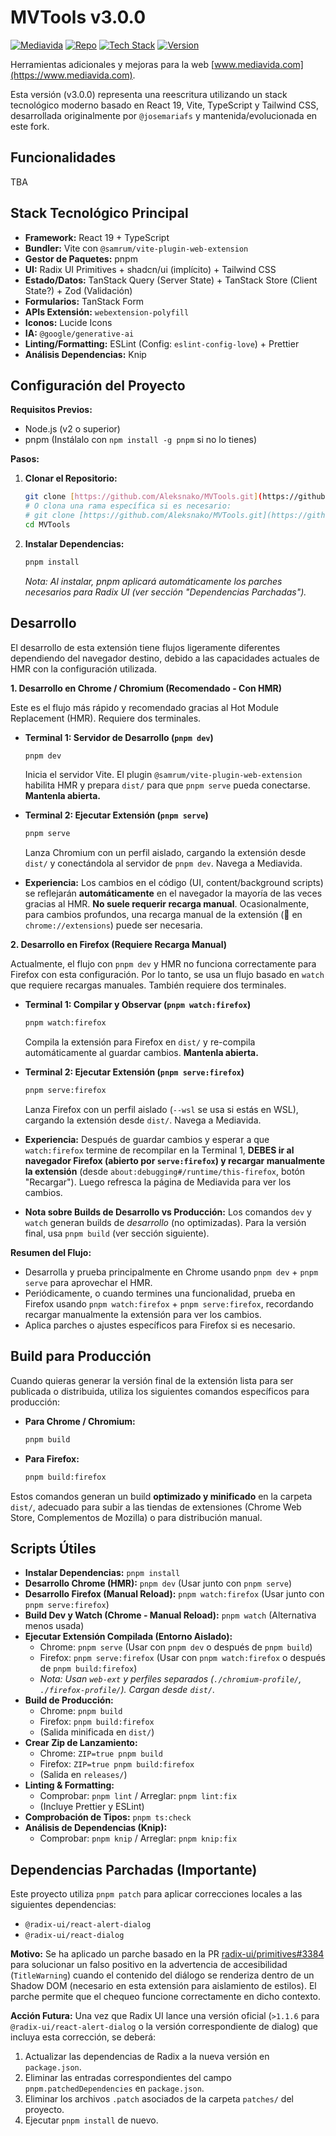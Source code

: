 # MVTools v3.0.0

[![Mediavida](https://img.shields.io/badge/Target-Mediavida.com-orange)](https://www.mediavida.com)
[![Repo](https://img.shields.io/badge/GitHub-Repo-blue)](https://github.com/Aleksnako/MVTools)
[![Tech Stack](https://img.shields.io/badge/Stack-React_19_/_Vite_/_TS-brightgreen)](https://github.com/Aleksnako/MVTools/tree/refactor/new-stack)
[![Version](https://img.shields.io/badge/Version-3.0.0-blue)](package.json)

Herramientas adicionales y mejoras para la web [www.mediavida.com](https://www.mediavida.com).

Esta versión (v3.0.0) representa una reescritura utilizando un stack tecnológico moderno basado en React 19, Vite, TypeScript y Tailwind CSS, desarrollada originalmente por `@josemariafs` y mantenida/evolucionada en este fork.

## Funcionalidades

TBA

## Stack Tecnológico Principal

* **Framework:** React 19 + TypeScript
* **Bundler:** Vite con `@samrum/vite-plugin-web-extension`
* **Gestor de Paquetes:** pnpm
* **UI:** Radix UI Primitives + shadcn/ui (implícito) + Tailwind CSS
* **Estado/Datos:** TanStack Query (Server State) + TanStack Store (Client State?) + Zod (Validación)
* **Formularios:** TanStack Form
* **APIs Extensión:** `webextension-polyfill`
* **Iconos:** Lucide Icons
* **IA:** `@google/generative-ai`
* **Linting/Formatting:** ESLint (Config: `eslint-config-love`) + Prettier
* **Análisis Dependencias:** Knip

## Configuración del Proyecto

**Requisitos Previos:**

* Node.js (v2 o superior)
* pnpm (Instálalo con `npm install -g pnpm` si no lo tienes)

**Pasos:**

1.  **Clonar el Repositorio:**
    ```bash
    git clone [https://github.com/Aleksnako/MVTools.git](https://github.com/Aleksnako/MVTools.git)
    # O clona una rama específica si es necesario:
    # git clone [https://github.com/Aleksnako/MVTools.git](https://github.com/Aleksnako/MVTools.git) -b refactor/new-stack
    cd MVTools
    ```

2.  **Instalar Dependencias:**
    ```bash
    pnpm install
    ```
    *Nota: Al instalar, pnpm aplicará automáticamente los parches necesarios para Radix UI (ver sección "Dependencias Parchadas").*

## Desarrollo

El desarrollo de esta extensión tiene flujos ligeramente diferentes dependiendo del navegador destino, debido a las capacidades actuales de HMR con la configuración utilizada.

**1. Desarrollo en Chrome / Chromium (Recomendado - Con HMR)**

Este es el flujo más rápido y recomendado gracias al Hot Module Replacement (HMR). Requiere dos terminales.

* **Terminal 1: Servidor de Desarrollo (`pnpm dev`)**
    ```bash
    pnpm dev
    ```
  Inicia el servidor Vite. El plugin `@samrum/vite-plugin-web-extension` habilita HMR y prepara `dist/` para que `pnpm serve` pueda conectarse. **Mantenla abierta.**

* **Terminal 2: Ejecutar Extensión (`pnpm serve`)**
    ```bash
    pnpm serve
    ```
  Lanza Chromium con un perfil aislado, cargando la extensión desde `dist/` y conectándola al servidor de `pnpm dev`. Navega a Mediavida.

* **Experiencia:** Los cambios en el código (UI, content/background scripts) se reflejarán **automáticamente** en el navegador la mayoría de las veces gracias al HMR. **No suele requerir recarga manual**. Ocasionalmente, para cambios profundos, una recarga manual de la extensión (🔄 en `chrome://extensions`) puede ser necesaria.

**2. Desarrollo en Firefox (Requiere Recarga Manual)**

Actualmente, el flujo con `pnpm dev` y HMR no funciona correctamente para Firefox con esta configuración. Por lo tanto, se usa un flujo basado en `watch` que requiere recargas manuales. También requiere dos terminales.

* **Terminal 1: Compilar y Observar (`pnpm watch:firefox`)**
    ```bash
    pnpm watch:firefox
    ```
  Compila la extensión para Firefox en `dist/` y re-compila automáticamente al guardar cambios. **Mantenla abierta.**

* **Terminal 2: Ejecutar Extensión (`pnpm serve:firefox`)**
    ```bash
    pnpm serve:firefox
    ```
  Lanza Firefox con un perfil aislado (`--wsl` se usa si estás en WSL), cargando la extensión desde `dist/`. Navega a Mediavida.

* **Experiencia:** Después de guardar cambios y esperar a que `watch:firefox` termine de recompilar en la Terminal 1, **DEBES ir al navegador Firefox (abierto por `serve:firefox`) y recargar manualmente la extensión** (desde `about:debugging#/runtime/this-firefox`, botón "Recargar"). Luego refresca la página de Mediavida para ver los cambios.

* **Nota sobre Builds de Desarrollo vs Producción:** Los comandos `dev` y `watch` generan builds de *desarrollo* (no optimizadas). Para la versión final, usa `pnpm build` (ver sección siguiente).

**Resumen del Flujo:**

* Desarrolla y prueba principalmente en Chrome usando `pnpm dev` + `pnpm serve` para aprovechar el HMR.
* Periódicamente, o cuando termines una funcionalidad, prueba en Firefox usando `pnpm watch:firefox` + `pnpm serve:firefox`, recordando recargar manualmente la extensión para ver los cambios.
* Aplica parches o ajustes específicos para Firefox si es necesario.

## Build para Producción

Cuando quieras generar la versión final de la extensión lista para ser publicada o distribuida, utiliza los siguientes comandos específicos para producción:

* **Para Chrome / Chromium:**
    ```bash
    pnpm build
    ```
* **Para Firefox:**
    ```bash
    pnpm build:firefox
    ```
  
Estos comandos generan un build **optimizado y minificado** en la carpeta `dist/`, adecuado para subir a las tiendas de extensiones (Chrome Web Store, Complementos de Mozilla) o para distribución manual.


## Scripts Útiles

* **Instalar Dependencias:** `pnpm install`
* **Desarrollo Chrome (HMR):** `pnpm dev` (Usar junto con `pnpm serve`)
* **Desarrollo Firefox (Manual Reload):** `pnpm watch:firefox` (Usar junto con `pnpm serve:firefox`)
* **Build Dev y Watch (Chrome - Manual Reload):** `pnpm watch` (Alternativa menos usada)
* **Ejecutar Extensión Compilada (Entorno Aislado):**
    * Chrome: `pnpm serve` (Usar con `pnpm dev` o después de `pnpm build`)
    * Firefox: `pnpm serve:firefox` (Usar con `pnpm watch:firefox` o después de `pnpm build:firefox`)
    * *Nota: Usan `web-ext` y perfiles separados (`./chromium-profile/`, `./firefox-profile/`). Cargan desde `dist/`.*
* **Build de Producción:**
    * Chrome: `pnpm build`
    * Firefox: `pnpm build:firefox`
    * (Salida minificada en `dist/`)
* **Crear Zip de Lanzamiento:**
    * Chrome: `ZIP=true pnpm build`
    * Firefox: `ZIP=true pnpm build:firefox`
    * (Salida en `releases/`)
* **Linting & Formatting:**
    * Comprobar: `pnpm lint` / Arreglar: `pnpm lint:fix`
    * (Incluye Prettier y ESLint)
* **Comprobación de Tipos:** `pnpm ts:check`
* **Análisis de Dependencias (Knip):**
    * Comprobar: `pnpm knip` / Arreglar: `pnpm knip:fix`

## Dependencias Parchadas (Importante)

Este proyecto utiliza `pnpm patch` para aplicar correcciones locales a las siguientes dependencias:

* `@radix-ui/react-alert-dialog`
* `@radix-ui/react-dialog`

**Motivo:** Se ha aplicado un parche basado en la PR [radix-ui/primitives#3384](https://github.com/radix-ui/primitives/pull/3384) para solucionar un falso positivo en la advertencia de accesibilidad (`TitleWarning`) cuando el contenido del diálogo se renderiza dentro de un Shadow DOM (necesario en esta extensión para aislamiento de estilos). El parche permite que el chequeo funcione correctamente en dicho contexto.

**Acción Futura:** Una vez que Radix UI lance una versión oficial (`>1.1.6` para `@radix-ui/react-alert-dialog` o la versión correspondiente de dialog) que incluya esta corrección, se deberá:
1.  Actualizar las dependencias de Radix a la nueva versión en `package.json`.
2.  Eliminar las entradas correspondientes del campo `pnpm.patchedDependencies` en `package.json`.
3.  Eliminar los archivos `.patch` asociados de la carpeta `patches/` del proyecto.
4.  Ejecutar `pnpm install` de nuevo.
